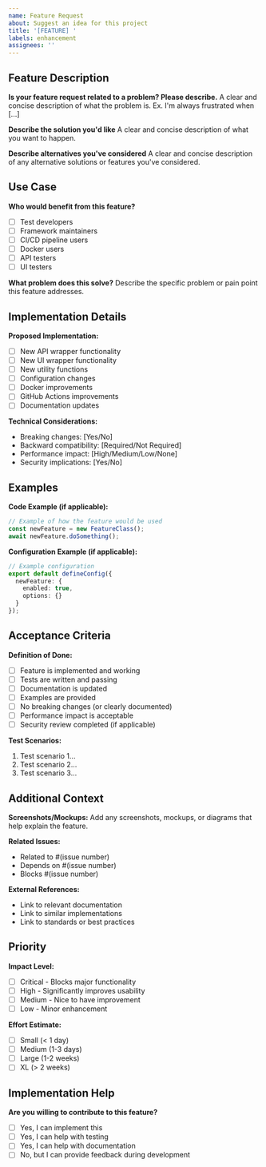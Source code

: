 ```yaml
---
name: Feature Request
about: Suggest an idea for this project
title: '[FEATURE] '
labels: enhancement
assignees: ''
---
```


## Feature Description
**Is your feature request related to a problem? Please describe.**
A clear and concise description of what the problem is. Ex. I'm always frustrated when [...]

**Describe the solution you'd like**
A clear and concise description of what you want to happen.

**Describe alternatives you've considered**
A clear and concise description of any alternative solutions or features you've considered.

## Use Case
**Who would benefit from this feature?**
- [ ] Test developers
- [ ] Framework maintainers
- [ ] CI/CD pipeline users
- [ ] Docker users
- [ ] API testers
- [ ] UI testers

**What problem does this solve?**
Describe the specific problem or pain point this feature addresses.

## Implementation Details
**Proposed Implementation:**
- [ ] New API wrapper functionality
- [ ] New UI wrapper functionality
- [ ] New utility functions
- [ ] Configuration changes
- [ ] Docker improvements
- [ ] GitHub Actions improvements
- [ ] Documentation updates

**Technical Considerations:**
- Breaking changes: [Yes/No]
- Backward compatibility: [Required/Not Required]
- Performance impact: [High/Medium/Low/None]
- Security implications: [Yes/No]

## Examples
**Code Example (if applicable):**
```typescript
// Example of how the feature would be used
const newFeature = new FeatureClass();
await newFeature.doSomething();
```

**Configuration Example (if applicable):**
```typescript
// Example configuration
export default defineConfig({
  newFeature: {
    enabled: true,
    options: {}
  }
});
```

## Acceptance Criteria
**Definition of Done:**
- [ ] Feature is implemented and working
- [ ] Tests are written and passing
- [ ] Documentation is updated
- [ ] Examples are provided
- [ ] No breaking changes (or clearly documented)
- [ ] Performance impact is acceptable
- [ ] Security review completed (if applicable)

**Test Scenarios:**
1. Test scenario 1...
2. Test scenario 2...
3. Test scenario 3...

## Additional Context
**Screenshots/Mockups:**
Add any screenshots, mockups, or diagrams that help explain the feature.

**Related Issues:**
- Related to #(issue number)
- Depends on #(issue number)
- Blocks #(issue number)

**External References:**
- Link to relevant documentation
- Link to similar implementations
- Link to standards or best practices

## Priority
**Impact Level:**
- [ ] Critical - Blocks major functionality
- [ ] High - Significantly improves usability
- [ ] Medium - Nice to have improvement
- [ ] Low - Minor enhancement

**Effort Estimate:**
- [ ] Small (< 1 day)
- [ ] Medium (1-3 days)
- [ ] Large (1-2 weeks)
- [ ] XL (> 2 weeks)

## Implementation Help
**Are you willing to contribute to this feature?**
- [ ] Yes, I can implement this
- [ ] Yes, I can help with testing
- [ ] Yes, I can help with documentation
- [ ] No, but I can provide feedback during development